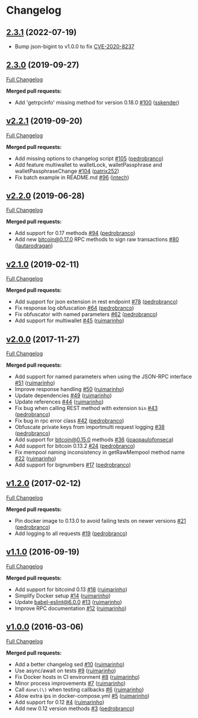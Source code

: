 # Changelog
## [2.3.1](https://github.com/PRCYCoin/bitcoin-core/tree/2.3.1) (2022-07-19)

- Bump json-bigint to v1.0.0 to fix [CVE-2020-8237](https://github.com/advisories/GHSA-wgfq-7857-4jcc)

## [2.3.0](https://github.com/ruimarinho/bitcoin-core/tree/2.3.0) (2019-09-27)

[Full Changelog](https://github.com/ruimarinho/bitcoin-core/compare/v2.2.1...2.3.0)

**Merged pull requests:**

- Add 'getrpcinfo' missing method for version 0.18.0 [\#100](https://github.com/ruimarinho/bitcoin-core/pull/100) ([sskender](https://github.com/sskender))

## [v2.2.1](https://github.com/ruimarinho/bitcoin-core/tree/v2.2.1) (2019-09-20)

[Full Changelog](https://github.com/ruimarinho/bitcoin-core/compare/v2.2.0...v2.2.1)

**Merged pull requests:**

- Add missing options to changelog script [\#105](https://github.com/ruimarinho/bitcoin-core/pull/105) ([pedrobranco](https://github.com/pedrobranco))
- Add feature multiwallet to walletLock, walletPassphrase and walletPassphraseChange [\#104](https://github.com/ruimarinho/bitcoin-core/pull/104) ([patrix252](https://github.com/patrix252))
- Fix batch example in README.md [\#96](https://github.com/ruimarinho/bitcoin-core/pull/96) ([intech](https://github.com/intech))

## [v2.2.0](https://github.com/ruimarinho/bitcoin-core/tree/v2.2.0) (2019-06-28)

[Full Changelog](https://github.com/ruimarinho/bitcoin-core/compare/v2.1.0...v2.2.0)

**Merged pull requests:**

- Add support for 0.17 methods [\#94](https://github.com/ruimarinho/bitcoin-core/pull/94) ([pedrobranco](https://github.com/pedrobranco))
- Add new bitcoin@0.17.0 RPC methods to sign raw transactions [\#80](https://github.com/ruimarinho/bitcoin-core/pull/80) ([lautarodragan](https://github.com/lautarodragan))

## [v2.1.0](https://github.com/ruimarinho/bitcoin-core/tree/v2.1.0) (2019-02-11)

[Full Changelog](https://github.com/ruimarinho/bitcoin-core/compare/v2.0.0...v2.1.0)

**Merged pull requests:**

- Add support for json extension in rest endpoint [\#78](https://github.com/ruimarinho/bitcoin-core/pull/78) ([pedrobranco](https://github.com/pedrobranco))
- Fix response log obfuscation [\#64](https://github.com/ruimarinho/bitcoin-core/pull/64) ([pedrobranco](https://github.com/pedrobranco))
- Fix obfuscator with named parameters [\#62](https://github.com/ruimarinho/bitcoin-core/pull/62) ([pedrobranco](https://github.com/pedrobranco))
- Add support for multiwallet [\#45](https://github.com/ruimarinho/bitcoin-core/pull/45) ([ruimarinho](https://github.com/ruimarinho))

## [v2.0.0](https://github.com/ruimarinho/bitcoin-core/tree/v2.0.0) (2017-11-27)

[Full Changelog](https://github.com/ruimarinho/bitcoin-core/compare/v1.2.0...v2.0.0)

**Merged pull requests:**

- Add support for named parameters when using the JSON-RPC interface [\#51](https://github.com/ruimarinho/bitcoin-core/pull/51) ([ruimarinho](https://github.com/ruimarinho))
- Improve response handling [\#50](https://github.com/ruimarinho/bitcoin-core/pull/50) ([ruimarinho](https://github.com/ruimarinho))
- Update dependencies [\#49](https://github.com/ruimarinho/bitcoin-core/pull/49) ([ruimarinho](https://github.com/ruimarinho))
- Update references [\#44](https://github.com/ruimarinho/bitcoin-core/pull/44) ([ruimarinho](https://github.com/ruimarinho))
- Fix bug when calling REST method with extension `bin` [\#43](https://github.com/ruimarinho/bitcoin-core/pull/43) ([pedrobranco](https://github.com/pedrobranco))
- Fix bug in rpc error class [\#42](https://github.com/ruimarinho/bitcoin-core/pull/42) ([pedrobranco](https://github.com/pedrobranco))
- Obfuscate private keys from importmulti request logging [\#38](https://github.com/ruimarinho/bitcoin-core/pull/38) ([pedrobranco](https://github.com/pedrobranco))
- Add support for bitcoin@0.15.0 methods [\#36](https://github.com/ruimarinho/bitcoin-core/pull/36) ([joaopaulofonseca](https://github.com/joaopaulofonseca))
- Add support for bitcoin 0.13.2 [\#24](https://github.com/ruimarinho/bitcoin-core/pull/24) ([pedrobranco](https://github.com/pedrobranco))
- Fix mempool naming inconsistency in getRawMempool method name [\#22](https://github.com/ruimarinho/bitcoin-core/pull/22) ([ruimarinho](https://github.com/ruimarinho))
- Add support for bignumbers [\#17](https://github.com/ruimarinho/bitcoin-core/pull/17) ([pedrobranco](https://github.com/pedrobranco))

## [v1.2.0](https://github.com/ruimarinho/bitcoin-core/tree/v1.2.0) (2017-02-12)

[Full Changelog](https://github.com/ruimarinho/bitcoin-core/compare/v1.1.0...v1.2.0)

**Merged pull requests:**

- Pin docker image to 0.13.0 to avoid failing tests on newer versions [\#21](https://github.com/ruimarinho/bitcoin-core/pull/21) ([pedrobranco](https://github.com/pedrobranco))
- Add logging to all requests [\#19](https://github.com/ruimarinho/bitcoin-core/pull/19) ([pedrobranco](https://github.com/pedrobranco))

## [v1.1.0](https://github.com/ruimarinho/bitcoin-core/tree/v1.1.0) (2016-09-19)

[Full Changelog](https://github.com/ruimarinho/bitcoin-core/compare/v1.0.0...v1.1.0)

**Merged pull requests:**

- Add support for bitcoind 0.13 [\#18](https://github.com/ruimarinho/bitcoin-core/pull/18) ([ruimarinho](https://github.com/ruimarinho))
- Simplify Docker setup [\#14](https://github.com/ruimarinho/bitcoin-core/pull/14) ([ruimarinho](https://github.com/ruimarinho))
- Update babel-eslint@6.0.0 [\#13](https://github.com/ruimarinho/bitcoin-core/pull/13) ([ruimarinho](https://github.com/ruimarinho))
- Improve RPC documentation [\#12](https://github.com/ruimarinho/bitcoin-core/pull/12) ([ruimarinho](https://github.com/ruimarinho))

## [v1.0.0](https://github.com/ruimarinho/bitcoin-core/tree/v1.0.0) (2016-03-06)

[Full Changelog](https://github.com/ruimarinho/bitcoin-core/compare/bd98d0a89faae6ddafc71cf547f387c9c74490b1...v1.0.0)

**Merged pull requests:**

- Add a better changelog sed [\#10](https://github.com/ruimarinho/bitcoin-core/pull/10) ([ruimarinho](https://github.com/ruimarinho))
- Use async/await on tests [\#9](https://github.com/ruimarinho/bitcoin-core/pull/9) ([ruimarinho](https://github.com/ruimarinho))
- Fix Docker hosts in CI environment [\#8](https://github.com/ruimarinho/bitcoin-core/pull/8) ([ruimarinho](https://github.com/ruimarinho))
- Minor process improvements [\#7](https://github.com/ruimarinho/bitcoin-core/pull/7) ([ruimarinho](https://github.com/ruimarinho))
- Call `done\(\)` when testing callbacks [\#6](https://github.com/ruimarinho/bitcoin-core/pull/6) ([ruimarinho](https://github.com/ruimarinho))
- Allow extra ips in docker-compose.yml [\#5](https://github.com/ruimarinho/bitcoin-core/pull/5) ([ruimarinho](https://github.com/ruimarinho))
- Add support for 0.12 [\#4](https://github.com/ruimarinho/bitcoin-core/pull/4) ([ruimarinho](https://github.com/ruimarinho))
- Add new 0.12 version methods [\#3](https://github.com/ruimarinho/bitcoin-core/pull/3) ([pedrobranco](https://github.com/pedrobranco))
